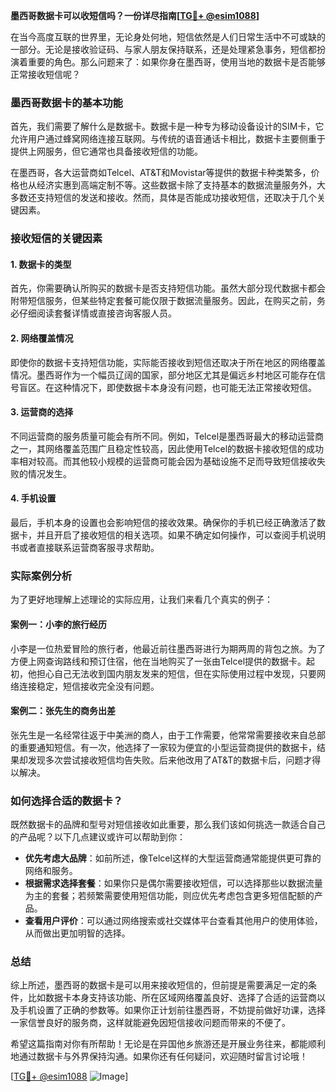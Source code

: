 **墨西哥数据卡可以收短信吗？一份详尽指南[[TG💪+ @esim1088](https://t.me/s/esim1088)]**

在当今高度互联的世界里，无论身处何地，短信依然是人们日常生活中不可或缺的一部分。无论是接收验证码、与家人朋友保持联系，还是处理紧急事务，短信都扮演着重要的角色。那么问题来了：如果你身在墨西哥，使用当地的数据卡是否能够正常接收短信呢？

### 墨西哥数据卡的基本功能

首先，我们需要了解什么是数据卡。数据卡是一种专为移动设备设计的SIM卡，它允许用户通过蜂窝网络连接互联网。与传统的语音通话卡相比，数据卡主要侧重于提供上网服务，但它通常也具备接收短信的功能。

在墨西哥，各大运营商如Telcel、AT&T和Movistar等提供的数据卡种类繁多，价格也从经济实惠到高端定制不等。这些数据卡除了支持基本的数据流量服务外，大多数还支持短信的发送和接收。然而，具体是否能成功接收短信，还取决于几个关键因素。

### 接收短信的关键因素

#### 1. 数据卡的类型

首先，你需要确认所购买的数据卡是否支持短信功能。虽然大部分现代数据卡都会附带短信服务，但某些特定套餐可能仅限于数据流量服务。因此，在购买之前，务必仔细阅读套餐详情或直接咨询客服人员。

#### 2. 网络覆盖情况

即使你的数据卡支持短信功能，实际能否接收到短信还取决于所在地区的网络覆盖情况。墨西哥作为一个幅员辽阔的国家，部分地区尤其是偏远乡村地区可能存在信号盲区。在这种情况下，即使数据卡本身没有问题，也可能无法正常接收短信。

#### 3. 运营商的选择

不同运营商的服务质量可能会有所不同。例如，Telcel是墨西哥最大的移动运营商之一，其网络覆盖范围广且稳定性较高，因此使用Telcel的数据卡接收短信的成功率相对较高。而其他较小规模的运营商可能会因为基础设施不足而导致短信接收失败的情况发生。

#### 4. 手机设置

最后，手机本身的设置也会影响短信的接收效果。确保你的手机已经正确激活了数据卡，并且开启了接收短信的相关选项。如果不确定如何操作，可以查阅手机说明书或者直接联系运营商客服寻求帮助。

### 实际案例分析

为了更好地理解上述理论的实际应用，让我们来看几个真实的例子：

#### 案例一：小李的旅行经历

小李是一位热爱冒险的旅行者，他最近前往墨西哥进行为期两周的背包之旅。为了方便上网查询路线和预订住宿，他在当地购买了一张由Telcel提供的数据卡。起初，他担心自己无法收到国内朋友发来的短信，但在实际使用过程中发现，只要网络连接稳定，短信接收完全没有问题。

#### 案例二：张先生的商务出差

张先生是一名经常往返于中美洲的商人，由于工作需要，他常常需要接收来自总部的重要通知短信。有一次，他选择了一家较为便宜的小型运营商提供的数据卡，结果却发现多次尝试接收短信均告失败。后来他改用了AT&T的数据卡后，问题才得以解决。

### 如何选择合适的数据卡？

既然数据卡的品牌和型号对短信接收如此重要，那么我们该如何挑选一款适合自己的产品呢？以下几点建议或许可以帮助到你：

- **优先考虑大品牌**：如前所述，像Telcel这样的大型运营商通常能提供更可靠的网络和服务。
- **根据需求选择套餐**：如果你只是偶尔需要接收短信，可以选择那些以数据流量为主的套餐；若频繁需要使用短信功能，则应优先考虑包含更多短信配额的产品。
- **查看用户评价**：可以通过网络搜索或社交媒体平台查看其他用户的使用体验，从而做出更加明智的选择。

### 总结

综上所述，墨西哥的数据卡是可以用来接收短信的，但前提是需要满足一定的条件，比如数据卡本身支持该功能、所在区域网络覆盖良好、选择了合适的运营商以及手机设置了正确的参数等。如果你正计划前往墨西哥，不妨提前做好功课，选择一家信誉良好的服务商，这样就能避免因短信接收问题而带来的不便了。

希望这篇指南对你有所帮助！无论是在异国他乡旅游还是开展业务往来，都能顺利地通过数据卡与外界保持沟通。如果你还有任何疑问，欢迎随时留言讨论哦！

[[TG💪+ @esim1088](https://t.me/s/esim1088) ![Image](https://i.postimg.cc/4NQfJmqS/Snipaste-2025-05-13-00-14-12.png)]